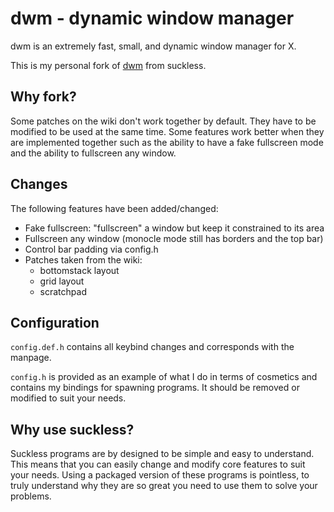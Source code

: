 dwm - dynamic window manager
============================
dwm is an extremely fast, small, and dynamic window manager for X.

This is my personal fork of [dwm](https://dwm.suckless.org) from suckless.

Why fork?
---------

Some patches on the wiki don't work together by default. They have to
be modified to be used at the same time. Some features work better when
they are implemented together such as the ability to have a fake fullscreen
mode and the ability to fullscreen any window.

Changes
-------

The following features have been added/changed:
* Fake fullscreen: "fullscreen" a window but keep it constrained to its area
* Fullscreen any window (monocle mode still has borders and the top bar)
* Control bar padding via config.h
* Patches taken from the wiki:
	- bottomstack layout
	- grid layout
	- scratchpad

Configuration
-------------

`config.def.h` contains all keybind changes and corresponds with the
manpage.

`config.h` is provided as an example of what I do in terms of cosmetics
and contains my bindings for spawning programs. It should be removed or
modified to suit your needs.

Why use suckless?
-----------------

Suckless programs are by designed to be simple and easy to
understand. This means that you can easily change and modify core
features to suit your needs. Using a packaged version of these programs
is pointless, to truly understand why they are so great you need to use
them to solve your problems.
